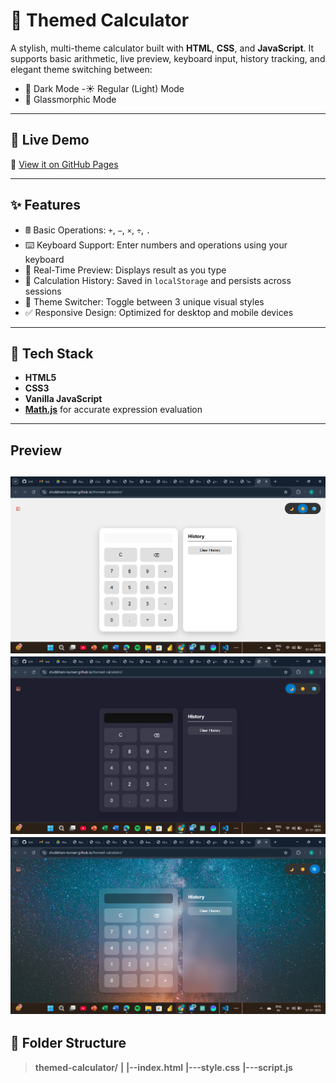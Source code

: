 # 🧮 Themed Calculator

A stylish, multi-theme calculator built with **HTML**, **CSS**, and **JavaScript**. It supports basic arithmetic, live preview, keyboard input, history tracking, and elegant theme switching between:

- 🌙 Dark Mode
-☀️ Regular (Light) Mode
- 🧊 Glassmorphic Mode

---

## 🚀 Live Demo

🔗 [View it on GitHub Pages](https://SHUBBHAM-KUMARR.github.io/themed-calculator/)


---

## ✨ Features

- 🖩 Basic Operations: `+`, `−`, `×`, `÷`, `.`
- ⌨️ Keyboard Support: Enter numbers and operations using your keyboard
- 🔁 Real-Time Preview: Displays result as you type
- 📜 Calculation History: Saved in `localStorage` and persists across sessions
- 🎨 Theme Switcher: Toggle between 3 unique visual styles
- ✅ Responsive Design: Optimized for desktop and mobile devices

---

## 🧰 Tech Stack

- **HTML5**
- **CSS3**
- **Vanilla JavaScript**
- **[Math.js](https://mathjs.org/)** for accurate expression evaluation

---
## Preview


 ![Regular Theme](./media/tlc.png) 
 ![Regular Theme](./media/tlc1.png) 
 ![Regular Theme](./media/tlc2.png) 
---
## 📂 Folder Structure
> **themed-calculator/**
**|**
**|--index.html**
**|---style.css**
**|---script.js**
 

